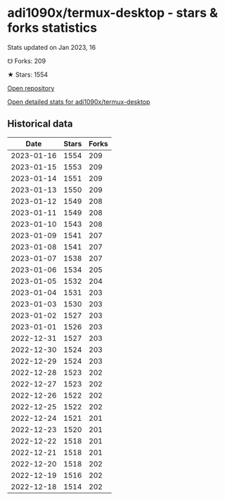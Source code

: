 # adi1090x/termux-desktop - stars & forks statistics

Stats updated on Jan 2023, 16

☋ Forks: 209

★ Stars: 1554

[Open repository](https://github.com/adi1090x/termux-desktop)

[Open detailed stats for adi1090x/termux-desktop](https://reviewgithub.com/rep/adi1090x/termux-desktop)

## Historical data
| Date | Stars | Forks |
|------|-------|-------|
| 2023-01-16 | 1554 | 209 | 
| 2023-01-15 | 1553 | 209 | 
| 2023-01-14 | 1551 | 209 | 
| 2023-01-13 | 1550 | 209 | 
| 2023-01-12 | 1549 | 208 | 
| 2023-01-11 | 1549 | 208 | 
| 2023-01-10 | 1543 | 208 | 
| 2023-01-09 | 1541 | 207 | 
| 2023-01-08 | 1541 | 207 | 
| 2023-01-07 | 1538 | 207 | 
| 2023-01-06 | 1534 | 205 | 
| 2023-01-05 | 1532 | 204 | 
| 2023-01-04 | 1531 | 203 | 
| 2023-01-03 | 1530 | 203 | 
| 2023-01-02 | 1527 | 203 | 
| 2023-01-01 | 1526 | 203 | 
| 2022-12-31 | 1527 | 203 | 
| 2022-12-30 | 1524 | 203 | 
| 2022-12-29 | 1524 | 203 | 
| 2022-12-28 | 1523 | 202 | 
| 2022-12-27 | 1523 | 202 | 
| 2022-12-26 | 1522 | 202 | 
| 2022-12-25 | 1522 | 202 | 
| 2022-12-24 | 1521 | 201 | 
| 2022-12-23 | 1520 | 201 | 
| 2022-12-22 | 1518 | 201 | 
| 2022-12-21 | 1518 | 201 | 
| 2022-12-20 | 1518 | 202 | 
| 2022-12-19 | 1516 | 202 | 
| 2022-12-18 | 1514 | 202 | 

